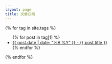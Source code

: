 ```yaml
---
layout: page
title: 文章归档
---
```


{% for tag in site.tags %}
  <ul>
    {% for post in tag[1] %}
      <li><a href="icy4ever/" + "{{ post.url }}">{{ post.date | date: "%B %Y" }} - {{ post.title }}</a></li>
    {% endfor %}
  </ul>
{% endfor %}
